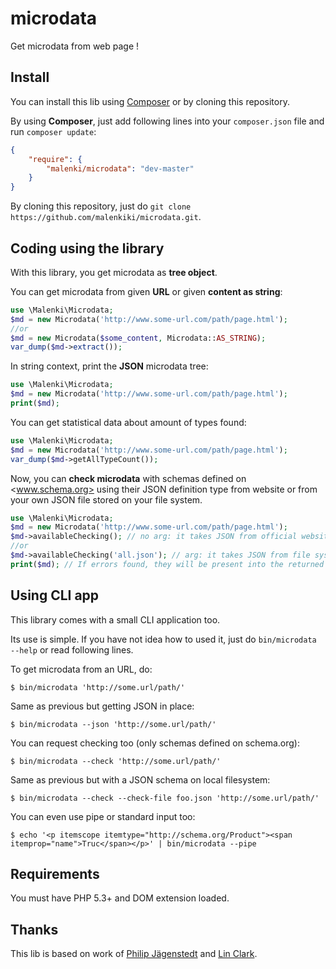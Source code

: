 # microdata

Get microdata from web page !

## Install

You can install this lib using [Composer](https://getcomposer.org/) or by cloning this repository.

By using **Composer**, just add following lines into your `composer.json` file and run `composer update`:
```json
{
    "require": {
        "malenki/microdata": "dev-master"
    }
}
```

By cloning this repository, just do `git clone https://github.com/malenkiki/microdata.git`.

## Coding using the library

With this library, you get microdata as **tree object**.

You can get microdata from given **URL** or given **content as string**:

```php
use \Malenki\Microdata;
$md = new Microdata('http://www.some-url.com/path/page.html');
//or
$md = new Microdata($some_content, Microdata::AS_STRING);
var_dump($md->extract());
```

In string context, print the **JSON** microdata tree:

```php
use \Malenki\Microdata;
$md = new Microdata('http://www.some-url.com/path/page.html');
print($md);
```

You can get statistical data about amount of types found:

```php
use \Malenki\Microdata;
$md = new Microdata('http://www.some-url.com/path/page.html');
var_dump($md->getAllTypeCount());
```

Now, you can **check microdata** with schemas defined on <www.schema.org> using their JSON definition type from website or from your own JSON file stored on your file system.

```php
use \Malenki\Microdata;
$md = new Microdata('http://www.some-url.com/path/page.html');
$md->availableChecking(); // no arg: it takes JSON from official website
//or
$md->availableChecking('all.json'); // arg: it takes JSON from file system
print($md); // If errors found, they will be present into the returned JSON
```

## Using CLI app

This library comes with a small CLI application too.

Its use is simple. If you have not idea how to used it, just do `bin/microdata --help` or read following lines.

To get microdata from an URL, do:

```
$ bin/microdata 'http://some.url/path/'
```

Same as previous but getting JSON in place:

```
$ bin/microdata --json 'http://some.url/path/'
```

You can request checking too (only schemas defined on schema.org):

```
$ bin/microdata --check 'http://some.url/path/'
```

Same as previous but with a JSON schema on local filesystem:

```
$ bin/microdata --check --check-file foo.json 'http://some.url/path/'
```

You can even use pipe or standard input too:

```
$ echo '<p itemscope itemtype="http://schema.org/Product"><span itemprop="name">Truc</span></p>' | bin/microdata --pipe

```

## Requirements

You must have PHP 5.3+ and DOM extension loaded.

## Thanks

This lib is based on work of [Philip Jägenstedt](http://gitorious.org/microdatajs/microdatajs) and [Lin Clark](http://github.com/linclark/MicrodataPHP). 
